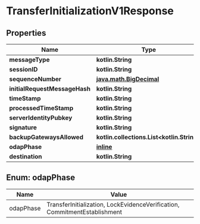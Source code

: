 
# TransferInitializationV1Response

## Properties
Name | Type | Description | Notes
------------ | ------------- | ------------- | -------------
**messageType** | **kotlin.String** |  | 
**sessionID** | **kotlin.String** |  | 
**sequenceNumber** | [**java.math.BigDecimal**](java.math.BigDecimal.md) |  | 
**initialRequestMessageHash** | **kotlin.String** |  | 
**timeStamp** | **kotlin.String** |  | 
**processedTimeStamp** | **kotlin.String** |  | 
**serverIdentityPubkey** | **kotlin.String** |  | 
**signature** | **kotlin.String** |  | 
**backupGatewaysAllowed** | **kotlin.collections.List&lt;kotlin.String&gt;** |  | 
**odapPhase** | [**inline**](#OdapPhaseEnum) |  |  [optional]
**destination** | **kotlin.String** |  |  [optional]


<a name="OdapPhaseEnum"></a>
## Enum: odapPhase
Name | Value
---- | -----
odapPhase | TransferInitialization, LockEvidenceVerification, CommitmentEstablishment



